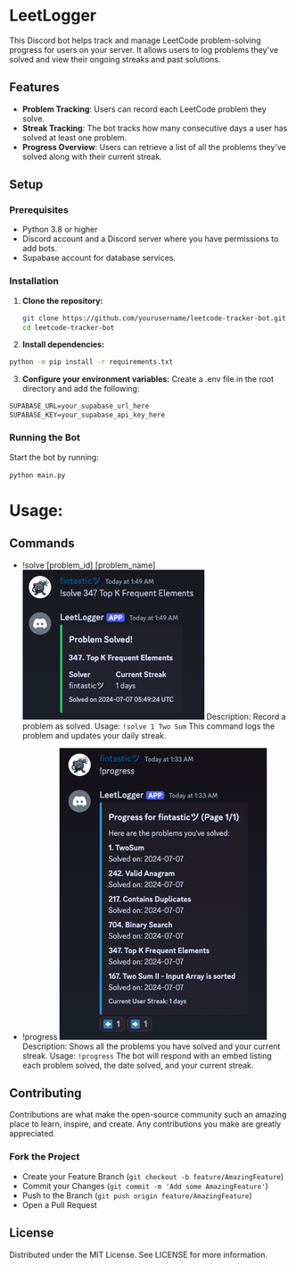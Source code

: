 # LeetLogger

This Discord bot helps track and manage LeetCode problem-solving progress for users on your server. It allows users to log problems they've solved and view their ongoing streaks and past solutions.

## Features

- **Problem Tracking**: Users can record each LeetCode problem they solve.
- **Streak Tracking**: The bot tracks how many consecutive days a user has solved at least one problem.
- **Progress Overview**: Users can retrieve a list of all the problems they've solved along with their current streak.

## Setup

### Prerequisites

- Python 3.8 or higher
- Discord account and a Discord server where you have permissions to add bots.
- Supabase account for database services.

### Installation

1. **Clone the repository:**

   ```bash
   git clone https://github.com/yourusername/leetcode-tracker-bot.git
   cd leetcode-tracker-bot

2. **Install dependencies:**

```bash
python -m pip install -r requirements.txt
```

3. **Configure your environment variables:**
Create a .env file in the root directory and add the following:

```DISCORD_TOKEN=your_discord_bot_token_here
SUPABASE_URL=your_supabase_url_here
SUPABASE_KEY=your_supabase_api_key_here
```

### Running the Bot
Start the bot by running:

`python main.py`

# Usage:
## Commands
-  !solve [problem_id] [problem_name]
![Screenshot 1](images/2.png)
Description: Record a problem as solved.
Usage: `!solve 1 Two Sum`
This command logs the problem and updates your daily streak.

- !progress
![Screenshot 2](images/1.png)
Description: Shows all the problems you have solved and your current streak.
Usage: `!progress`
The bot will respond with an embed listing each problem solved, the date solved, and your current streak.

## Contributing

Contributions are what make the open-source community such an amazing place to learn, inspire, and create. Any contributions you make are greatly appreciated.

### Fork the Project
- Create your Feature Branch (`git checkout -b feature/AmazingFeature`)
- Commit your Changes (`git commit -m 'Add some AmazingFeature'`)
- Push to the Branch (`git push origin feature/AmazingFeature`)
- Open a Pull Request

## License
Distributed under the MIT License. See LICENSE for more information.

